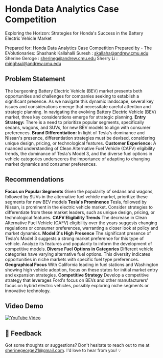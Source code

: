 
# Honda Data Analytics Case Competition

Exploring the Horizon: Strategies for Honda's Success in the Battery Electric Vehicle Market

Prepared for:
Honda Data Analytics Case Competition 
Prepared by - The EVolutionaries:
Shashank Kallahalli Suresh :  skallaha@andrew.cmu.edu
Sherine Geroge : sherineg@andrew.cmu.edu
Sherry Li : minghsul@andrew.cmu.edu

## Problem Statement

The burgeoning Battery Electric Vehicle (BEV) market presents both opportunities and challenges for companies seeking to establish a significant presence. As we navigate this dynamic landscape, several key issues and considerations emerge that necessitate careful attention and strategic planning.
In navigating the evolving Battery Electric Vehicle (BEV) market, three key considerations emerge for strategic planning. 
**Entry Strategy:** There is a need to prioritize popular segments, specifically sedans, wagons, and SUVs, for new BEV models to align with consumer preferences.
**Brand Differentiation:** In light of Tesla's dominance and Nissan's presence, differentiation strategies must be devised, considering unique design, pricing, or technological features. 
**Customer Experience:** A nuanced understanding of Clean Alternative Fuel Vehicle (CAFV) eligibility trends, the dominance of Tesla's Model 3, and the diverse fuel options in vehicle categories underscores the importance of adapting to changing market dynamics and consumer preferences. 

## Recommendations

**Focus on Popular Segments** 
Given the popularity of sedans and wagons, followed by SUVs in the alternative fuel vehicle market, prioritize these segments for new BEV models
**Tesla's Prominence** 
Tesla, followed by Nissan, is prominent in the electric vehicle market. Consider strategies to differentiate from these market leaders, such as unique design, pricing, or technological features.
**CAFV Eligibility Trends** 
The decrease in Clean Alternative Fuel Vehicle (CAFV) eligibility over the years suggests changing regulations or consumer preferences, warranting a closer look at policy and market dynamics.
**Model 3's High Presence** 
The significant presence of Tesla's Model 3 suggests a strong market preference for this type of vehicle. Analyze its features and popularity to inform the development of competitive models.
**Diverse Fuel Options in Categories**
Different vehicle categories have varying alternative fuel options. This diversity indicates opportunities in niche markets with specific fuel type preferences.
**Geographical Focus**
With California leading in fuel stations and Washington showing high vehicle adoption, focus on these states for initial market entry and expansion strategies.
**Competitive Strategy**
 Develop a competitive strategy that leverages Ford's focus on BEVs and other manufacturers' focus on hybrid electric vehicles, possibly exploring niche segments or innovative technology.


## Video Demo
[![YouTube Video]([https://img.youtube.com/vi/Sb0A9i6d320/0.jpg)](https://youtu.be/Sb0A9i6d320](https://youtu.be/Z1LmfR9L18c))

## 💌 Feedback
Got some thoughts or suggestions? Don't hesitate to reach out to me at sherinegeorge21@gmail.com. I'd love to hear from you! 💡
